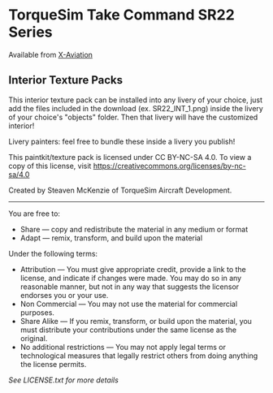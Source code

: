 # TorqueSim Take Command SR22 Series
Available from [X-Aviation](https://www.x-aviation.com/catalog/product_info.php/torquesim-sr22-series-p-175)
## Interior Texture Packs

This interior texture pack can be installed into any livery of your choice, just add the files included in the download (ex. SR22_INT_1.png) inside the livery of your choice's "objects" folder. Then that livery will have the customized interior!

Livery painters: feel free to bundle these inside a livery you publish!


This paintkit/texture pack is licensed under CC BY-NC-SA 4.0. To view a copy of this license, visit https://creativecommons.org/licenses/by-nc-sa/4.0

Created by Steaven McKenzie of TorqueSim Aircraft Development. 

---

You are free to:
- Share — copy and redistribute the material in any medium or format
- Adapt — remix, transform, and build upon the material

Under the following terms:
- Attribution — You must give appropriate credit, provide a link to the license, and indicate if changes were made. You may do so in any reasonable manner, but not in any way that suggests the licensor endorses you or your use.
- Non Commercial — You may not use the material for commercial purposes.
- Share Alike — If you remix, transform, or build upon the material, you must distribute your contributions under the same license as the original.
- No additional restrictions — You may not apply legal terms or technological measures that legally restrict others from doing anything the license permits.

*See LICENSE.txt for more details*